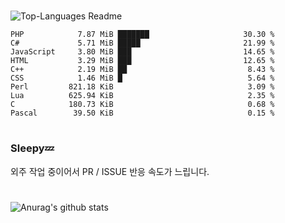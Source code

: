 #

![Top-Languages Readme](https://github.com/MogsFriend/MogsFriend/workflows/Top-Languages%20Readme/badge.svg)

<!--START_SECTION:top_language-->
```text
PHP            7.87 MiB ███████                     30.30 %
C#             5.71 MiB █████                       21.99 %
JavaScript     3.80 MiB ███                         14.65 %
HTML           3.29 MiB ███                         12.65 %
C++            2.19 MiB ██                           8.43 %
CSS            1.46 MiB █                            5.64 %
Perl         821.18 KiB                              3.09 %
Lua          625.94 KiB                              2.35 %
C            180.73 KiB                              0.68 %
Pascal        39.50 KiB                              0.15 %
```
<!--END_SECTION:top_language-->

#
### Sleepy💤
외주 작업 중이어서 PR / ISSUE 반응 속도가 느립니다.
#

![Anurag's github stats](https://github-readme-stats.vercel.app/api?username=MogsFriend&hide=prs,issues,contribs&count_private=true)
<!--
**MogsFriend/MogsFriend** is a ✨ _special_ ✨ repository because its `README.md` (this file) appears on your GitHub profile.

Here are some ideas to get you started:

- 🔭 I’m currently working on ...
- 🌱 I’m currently learning ...
- 👯 I’m looking to collaborate on ...
- 🤔 I’m looking for help with ...
- 💬 Ask me about ...
- 📫 How to reach me: ...
- 😄 Pronouns: ...
- ⚡ Fun fact: ...
-->
